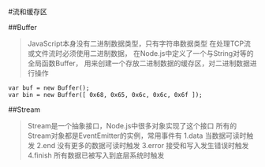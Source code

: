 #流和缓存区


##Buffer
> JavaScript本身没有二进制数据类型，只有字符串数据类型
> 在处理TCP流或文件流时必须使用二进制数据，
> 在Node.js中定义了一个与String对等的全局函数Buffer，
> 用来创建一个存放二进制数据的缓存区，对二进制数据进行操作

	var buf = new Buffer();
	var bin = new Buffer([ 0x68, 0x65, 0x6c, 0x6c, 0x6f ]);


##Stream
> Stream是一个抽象接口，Node.js中很多对象实现了这个接口
> 所有的Stream对象都是EventEmitter的实例，常用事件有
> 1.data   当数据可读时触发
> 2.end    没有更多的数据可读时触发
> 3.error  接受和写入发生错误时触发
> 4.finish 所有数据已被写入到底层系统时触发